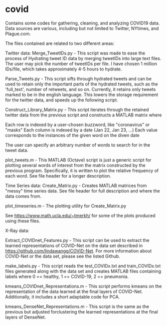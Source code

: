 # covid
Contains some codes for gathering, cleaning, and analyzing COVID19 data.  Data sources are various, including but not limited to Twitter, NYtimes, and Plague.com.

The files contained are related to two different areas:

Twitter data:
Merge_TweetIDs.py - This script was made to ease the process of Hydrating tweet ID data by merging tweetIDs into large text files.  The user may pick the number of tweetIDs per file. I have chosen 1 million IDs/file, which takes approximately 4-5 hours to hydrate.

Parse_Tweets.py - This script sifts through hydrated tweets and can be used to retain only the important parts of the hydrated tweets, such as the 'full_text', number of retweets, and so on.  Currently, it retains only tweets marked to be in the english language.  This lowers the storage requirement for the twitter data, and speeds up the following script. 

Construct_Library_Matrix.py - This script iterates through the retained twitter data from the previous script and constructs a MATLAB matrix where 

Each row is indexed by a user-chosen buzzword, like "coronavirus" or "masks"
Each column is indexed by a date (Jan 22, Jan 23, ...)
Each value corresponds to the instances of the given word on the diven date

The user can specify an arbitrary number of words to search for in the tweet data.  

plot_tweets.m - This MATLAB (Octave) script is just a generic script for plotting several words of interest from the matrix constructed by the previous program.  Specifically, it is written to plot the relative frequency of each word.  See file header for a longer description. 

Time Series data:
Create_Matrix.py - Creates MATLAB matrices from "messy" time series data.  See file header for full description and where the data comes from.

plot_timeseries.m - The plotting utility for Create_Matrix.py

See https://www.math.ucla.edu/~tmerkh/ for some of the plots produced using these files.


X-Ray data:

Extract_COVIDnet_Features.py - This script can be used to extract the learned representations of COVID-Net on the data set described in https://github.com/lindawangg/COVID-Net.  For more information about COVID-Net or the data set, please see the listed Github.

make_labels.py - This script reads the test_COVIDx.txt and train_COVIDx.txt files generated along with the data set and creates MATLAB files containing labels where 0 == healthy, 1 == COVID-19, 2 == pneumonia.

kmeans_COVIDnet_Representations.m - This script performs kmeans on the representation of the data learned at the final layers of COVID-Net.  Additionally, it includes a short adaptable code for PCA.

kmeans_DenseNet_Representations.m - This script is the same as the previous but adjusted forclustering the learned representations at the final layers of DenseNet.
